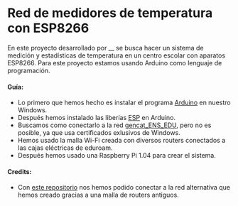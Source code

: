# Red de medidores de temperatura con ESP8266

En este proyecto desarrollado por __ se busca hacer un sistema de medición y estadísticas de temperatura en un centro escolar con aparatos ESP8266.
Para este proyecto estamos usando Arduino como lenguaje de programación.

#### Guía:

- Lo primero que hemos hecho es instalar el programa [Arduino](https://www.arduino.cc/en/software) en nuestro Windows.
- Después hemos instalado las liberías [ESP]() en Arduino.
- Buscamos como conectarlo a la red [gencat_ENS_EDU](http://llta.formacio.ctti.extranet.gencat.cat/cise//), pero no es posible, ya que usa certificados exlusivos de Windows.
- Hemos usado la malla Wi-Fi creada con diversos routers conectados a las cajas eléctricas de eduroam.
- Después hemos usado una Raspberry Pi 1.04 para crear el sistema.



#### Credits:

- Con [este repositorio](https://github.com/luisllamasbinaburo/ESP8266-Examples) nos hemos podido conectar a la red alternativa que hemos creado gracias a una malla de routers antiguos.
